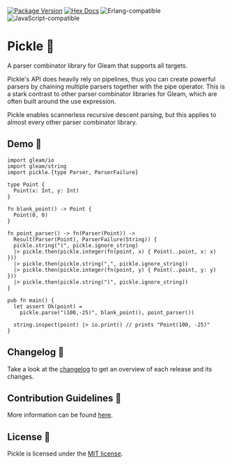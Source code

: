 [![Package Version](https://img.shields.io/hexpm/v/pickle)](https://hex.pm/packages/pickle)
[![Hex Docs](https://img.shields.io/badge/hex-docs-ffaff3)](https://hexdocs.pm/pickle)
![Erlang-compatible](https://img.shields.io/badge/target-erlang-a2003e)
![JavaScript-compatible](https://img.shields.io/badge/target-javascript-f1e05a)

# Pickle 🥒

A parser combinator library for Gleam that supports all targets.

Pickle's API does heavily rely on pipelines, thus you can create powerful parsers by chaining multiple parsers together
with the pipe operator. This is a stark contrast to other parser combinator libraries for Gleam, which are often built
around the use expression.

Pickle enables scannerless recursive descent parsing, but this applies to almost every other parser combinator library.

## Demo 🥒

```gleam
import gleam/io
import gleam/string
import pickle.{type Parser, ParserFailure}

type Point {
  Point(x: Int, y: Int)
}

fn blank_point() -> Point {
  Point(0, 0)
}

fn point_parser() -> fn(Parser(Point)) ->
  Result(Parser(Point), ParserFailure(String)) {
  pickle.string("(", pickle.ignore_string)
  |> pickle.then(pickle.integer(fn(point, x) { Point(..point, x: x) }))
  |> pickle.then(pickle.string(",", pickle.ignore_string))
  |> pickle.then(pickle.integer(fn(point, y) { Point(..point, y: y) }))
  |> pickle.then(pickle.string(")", pickle.ignore_string))
}

pub fn main() {
  let assert Ok(point) =
    pickle.parse("(100,-25)", blank_point(), point_parser())

  string.inspect(point) |> io.print() // prints "Point(100, -25)"
}
```

## Changelog 🥒

Take a look at the [changelog](https://github.com/patrik-kuehl/pickle/blob/main/CHANGELOG.md) to get an overview of each
release and its changes.

## Contribution Guidelines 🥒

More information can be found [here](https://github.com/patrik-kuehl/pickle/blob/main/CONTRIBUTING.md).

## License 🥒

Pickle is licensed under the [MIT license](https://github.com/patrik-kuehl/pickle/blob/main/LICENSE.md).
